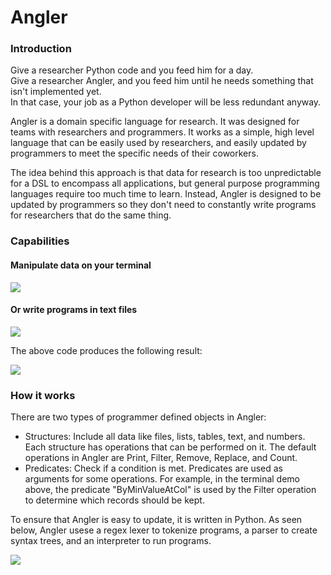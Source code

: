 # Angler
<h3>Introduction</h3>
<p>
  Give a researcher Python code and you feed him for a day. <br>
  Give a researcher Angler, and you feed him until he needs something that isn't implemented yet. <br>
  In that case, your job as a Python developer will be less redundant anyway. 
</p>
<p>
  Angler is a domain specific language for research. It was designed for teams with researchers and programmers. 
  It works as a simple, high level language that can be easily used by researchers, and easily updated by programmers 
  to meet the specific needs of their coworkers. 
</p>
<p>
  The idea behind this approach is that data for research is too unpredictable for a DSL to encompass all applications, but
  general purpose programming languages require too much time to learn. Instead, Angler is designed to be updated by programmers
  so they don't need to constantly write programs for researchers that do the same thing. 
</p>
  
<h3>Capabilities</h3>
<h4>Manipulate data on your terminal</h4>
<img src="https://github.com/user-attachments/assets/410c92e6-d57b-4a6c-91a4-716042ee2e3a">
<p></p>
<h4>Or write programs in text files</h4>
<img src="https://github.com/user-attachments/assets/f0a93410-7d31-4ae3-a3e2-a0410cfd4874">

<p>The above code produces the following result:</p>
<img src="https://github.com/user-attachments/assets/06571d78-e0d3-47ea-a505-14cd213f8ff2">

<h3>How it works</h3>
<p>
  There are two types of programmer defined objects in Angler:
  <ul>
    <li>
      Structures: Include all data like files, lists, tables, text, and numbers. Each structure has
      operations that can be performed on it. The default operations in Angler are Print, Filter, Remove, Replace, and Count. 
    </li>
    <li>
      Predicates: Check if a condition is met. Predicates are used as arguments for some operations. For example, in the
      terminal demo above, the predicate "ByMinValueAtCol" is used by the Filter operation to determine which records should be kept. 
    </li>
  </ul>
</p>

<p>
  To ensure that Angler is easy to update, it is written in Python. As seen below, Angler usese a regex lexer to tokenize programs,
  a parser to create syntax trees, and an interpreter to run programs. 
</p>
<img src="https://github.com/user-attachments/assets/6f1048ce-7a07-4bf5-a2b5-fdb5cade1ea2">
